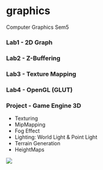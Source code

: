 # graphics
Computer Graphics Sem5

### Lab1 - 2D Graph
### Lab2 - Z-Buffering
### Lab3 - Texture Mapping
### Lab4 - OpenGL (GLUT)
### Project - Game Engine 3D
* Texturing
* MipMapping
* Fog Effect
* Lighting: World Light & Point Light
* Terrain Generation 
* HeightMaps


![](ggengineproject.gif)

